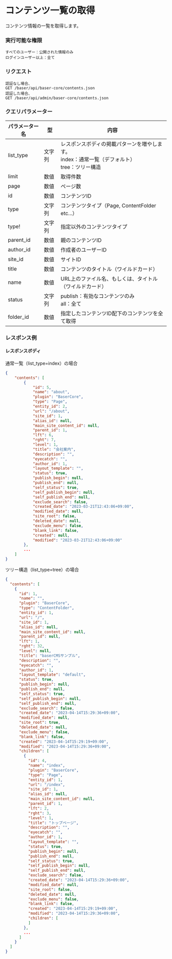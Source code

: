 # コンテンツ一覧の取得

コンテンツ情報の一覧を取得します。

### 実行可能な権限
```
すべてのユーザー：公開された情報のみ
ログインユーザー以上：全て
```
 
### リクエスト
```
認証なし場合、
GET /baser/api/baser-core/contents.json
認証した場合、
GET /baser/api/admin/baser-core/contents.json
``` 

### クエリパラメーター

| パラメーター名   | 型   | 内容                                   |
|-----------|-----|--------------------------------------|
| list_type | 文字列 |レスポンスボディの掲載パターンを増やします。 <br>index：通常一覧（デフォルト）<br>tree：ツリー構造      |
| limit     | 数値  | 取得件数                                 |
| page      | 数値  | ページ数                                 |
| id        | 数値  | コンテンツID                              |
| type      | 文字列 | コンテンツタイプ（Page, ContentFolder etc...） |
| type!     | 文字列 | 指定以外のコンテンツタイプ                        |
| parent_id | 数値  | 親のコンテンツID                            |
| author_id | 数値  | 作成者のユーザーID                           |
| site_id   | 数値  | サイトID                                |
| title     | 数値  | コンテンツのタイトル（ワイルドカード）                  |
| name      | 数値  | URL上のファイル名、もしくは、タイトル（ワイルドカード）        |
| status    | 文字列 | publish：有効なコンテンツのみ<br>all：全て         |
| folder_id | 数値  | 指定したコンテンツID配下のコンテンツを全て取得|

### レスポンス例
#### レスポンスボディ
通常一覧（list_type=index）の場合
```json
{
    "contents": [
        {
            "id": 5,
            "name": "about",
            "plugin": "BaserCore",
            "type": "Page",
            "entity_id": 2,
            "url": "/about",
            "site_id": 1,
            "alias_id": null,
            "main_site_content_id": null,
            "parent_id": 1,
            "lft": 6,
            "rght": 7,
            "level": 1,
            "title": "会社案内",
            "description": "",
            "eyecatch": "",
            "author_id": 1,
            "layout_template": "",
            "status": true,
            "publish_begin": null,
            "publish_end": null,
            "self_status": true,
            "self_publish_begin": null,
            "self_publish_end": null,
            "exclude_search": false,
            "created_date": "2023-03-21T12:43:06+09:00",
            "modified_date": null,
            "site_root": false,
            "deleted_date": null,
            "exclude_menu": false,
            "blank_link": false,
            "created": null,
            "modified": "2023-03-21T12:43:06+09:00"
        },
        ...
    ]
}

```

ツリー構造（list_type=tree）の場合
```json
{
  "contents": [
    {
      "id": 1,
      "name": "",
      "plugin": "BaserCore",
      "type": "ContentFolder",
      "entity_id": 1,
      "url": "/",
      "site_id": 1,
      "alias_id": null,
      "main_site_content_id": null,
      "parent_id": null,
      "lft": 1,
      "rght": 32,
      "level": null,
      "title": "baserCMSサンプル",
      "description": "",
      "eyecatch": "",
      "author_id": 1,
      "layout_template": "default",
      "status": true,
      "publish_begin": null,
      "publish_end": null,
      "self_status": true,
      "self_publish_begin": null,
      "self_publish_end": null,
      "exclude_search": false,
      "created_date": "2023-04-14T15:29:36+09:00",
      "modified_date": null,
      "site_root": true,
      "deleted_date": null,
      "exclude_menu": false,
      "blank_link": false,
      "created": "2023-04-14T15:29:19+09:00",
      "modified": "2023-04-14T15:29:36+09:00",
      "children": [
        {
          "id": 4,
          "name": "index",
          "plugin": "BaserCore",
          "type": "Page",
          "entity_id": 1,
          "url": "/index",
          "site_id": 1,
          "alias_id": null,
          "main_site_content_id": null,
          "parent_id": 1,
          "lft": 2,
          "rght": 3,
          "level": 1,
          "title": "トップページ",
          "description": "",
          "eyecatch": "",
          "author_id": 1,
          "layout_template": "",
          "status": true,
          "publish_begin": null,
          "publish_end": null,
          "self_status": true,
          "self_publish_begin": null,
          "self_publish_end": null,
          "exclude_search": false,
          "created_date": "2023-04-14T15:29:36+09:00",
          "modified_date": null,
          "site_root": false,
          "deleted_date": null,
          "exclude_menu": false,
          "blank_link": false,
          "created": "2023-04-14T15:29:19+09:00",
          "modified": "2023-04-14T15:29:36+09:00",
          "children": [
          ]
        },
        ...
      ]
    }
  ]
}


```
